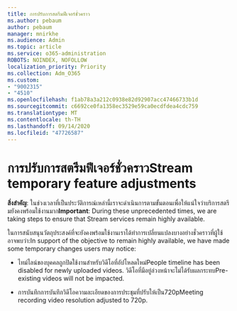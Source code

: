 ```yaml
---
title: การปรับการสตรีมฟีเจอร์ชั่วคราว
ms.author: pebaum
author: pebaum
manager: mnirkhe
ms.audience: Admin
ms.topic: article
ms.service: o365-administration
ROBOTS: NOINDEX, NOFOLLOW
localization_priority: Priority
ms.collection: Adm_O365
ms.custom:
- "9002315"
- "4510"
ms.openlocfilehash: f1ab78a3a212c0938e82d92907acc47466733b1d
ms.sourcegitcommit: c6692ce0fa1358ec3529e59ca0ecdfdea4cdc759
ms.translationtype: MT
ms.contentlocale: th-TH
ms.lasthandoff: 09/14/2020
ms.locfileid: "47726587"
---
```

# <a name="stream-temporary-feature-adjustments"></a><span data-ttu-id="c8cd7-102">การปรับการสตรีมฟีเจอร์ชั่วคราว</span><span class="sxs-lookup"><span data-stu-id="c8cd7-102">Stream temporary feature adjustments</span></span>

<span data-ttu-id="c8cd7-103">**สิ่งสำคัญ**: ในช่วงเวลาที่เป็นประวัติการณ์เหล่านี้เราจะดำเนินการตามขั้นตอนเพื่อให้แน่ใจว่าบริการสตรีมยังคงพร้อมใช้งานมาก</span><span class="sxs-lookup"><span data-stu-id="c8cd7-103">**Important**: During these unprecedented times, we are taking steps to ensure that Stream services remain highly available.</span></span>

<span data-ttu-id="c8cd7-104">ในการสนับสนุนวัตถุประสงค์ที่จะยังคงพร้อมใช้งานเราได้ทำการเปลี่ยนแปลงบางอย่างชั่วคราวที่ผู้ใช้อาจพบว่า:</span><span class="sxs-lookup"><span data-stu-id="c8cd7-104">In support of the objective to remain highly available, we have made some temporary changes users may notice:</span></span> 

- <span data-ttu-id="c8cd7-105">ไทม์ไลน์ของบุคคลถูกปิดใช้งานสำหรับวิดีโอที่อัปโหลดใหม่</span><span class="sxs-lookup"><span data-stu-id="c8cd7-105">People timeline has been disabled for newly uploaded videos.</span></span> <span data-ttu-id="c8cd7-106">วิดีโอที่มีอยู่ล่วงหน้าจะไม่ได้รับผลกระทบ</span><span class="sxs-lookup"><span data-stu-id="c8cd7-106">Pre-existing videos will not be impacted.</span></span>

- <span data-ttu-id="c8cd7-107">การบันทึกการบันทึกวิดีโอความละเอียดของการประชุมที่ปรับให้เป็น720p</span><span class="sxs-lookup"><span data-stu-id="c8cd7-107">Meeting recording video resolution adjusted to 720p.</span></span>
